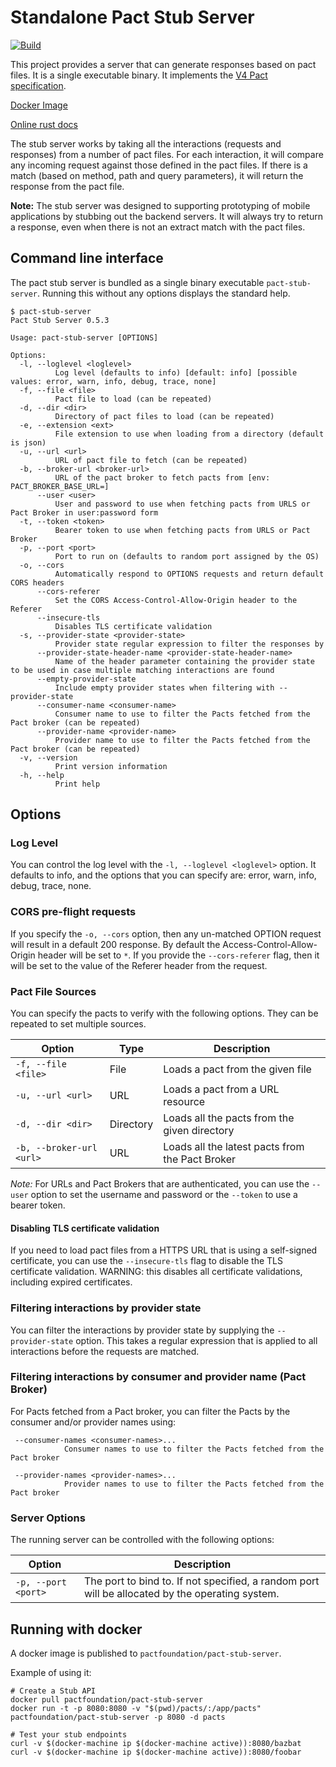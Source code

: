 # Standalone Pact Stub Server

[![Build](https://github.com/uglyog/pact-stub-server/workflows/Build/badge.svg)](https://github.com/uglyog/pact-stub-server/actions?query=workflow%3ABuild)

This project provides a server that can generate responses based on pact files. It is a single executable binary. 
It implements the [V4 Pact specification](https://github.com/pact-foundation/pact-specification/tree/version-4).

[Docker Image](https://hub.docker.com/r/pactfoundation/pact-stub-server)

[Online rust docs](https://docs.rs/crate/pact-stub-server)

The stub server works by taking all the interactions (requests and responses) from a number of pact files. 
For each interaction, it will compare any incoming request against those defined in the pact files. If there is a match 
(based on method, path and query parameters), it will return the response from the pact file.

**Note:** The stub server was designed to supporting prototyping of mobile applications by stubbing out the
backend servers. It will always try to return a response, even when there is not an extract match with the
pact files.

## Command line interface

The pact stub server is bundled as a single binary executable `pact-stub-server`. Running this without any options displays the standard help.

```console,ignore
$ pact-stub-server
Pact Stub Server 0.5.3

Usage: pact-stub-server [OPTIONS]

Options:
  -l, --loglevel <loglevel>
          Log level (defaults to info) [default: info] [possible values: error, warn, info, debug, trace, none]
  -f, --file <file>
          Pact file to load (can be repeated)
  -d, --dir <dir>
          Directory of pact files to load (can be repeated)
  -e, --extension <ext>
          File extension to use when loading from a directory (default is json)
  -u, --url <url>
          URL of pact file to fetch (can be repeated)
  -b, --broker-url <broker-url>
          URL of the pact broker to fetch pacts from [env: PACT_BROKER_BASE_URL=]
      --user <user>
          User and password to use when fetching pacts from URLS or Pact Broker in user:password form
  -t, --token <token>
          Bearer token to use when fetching pacts from URLS or Pact Broker
  -p, --port <port>
          Port to run on (defaults to random port assigned by the OS)
  -o, --cors
          Automatically respond to OPTIONS requests and return default CORS headers
      --cors-referer
          Set the CORS Access-Control-Allow-Origin header to the Referer
      --insecure-tls
          Disables TLS certificate validation
  -s, --provider-state <provider-state>
          Provider state regular expression to filter the responses by
      --provider-state-header-name <provider-state-header-name>
          Name of the header parameter containing the provider state to be used in case multiple matching interactions are found
      --empty-provider-state
          Include empty provider states when filtering with --provider-state
      --consumer-name <consumer-name>
          Consumer name to use to filter the Pacts fetched from the Pact broker (can be repeated)
      --provider-name <provider-name>
          Provider name to use to filter the Pacts fetched from the Pact broker (can be repeated)
  -v, --version
          Print version information
  -h, --help
          Print help

```

## Options

### Log Level

You can control the log level with the `-l, --loglevel <loglevel>` option. It defaults to info, and the options that you can specify are: error, warn, info, debug, trace, none.

### CORS pre-flight requests

If you specify the `-o, --cors` option, then any un-matched OPTION request will result in a default 200 response. By default the 
Access-Control-Allow-Origin header will be set to `*`. If you provide the `--cors-referer` flag, then it will be set to the
value of the Referer header from the request.

### Pact File Sources

You can specify the pacts to verify with the following options. They can be repeated to set multiple sources.

| Option | Type | Description |
|--------|------|-------------|
| `-f, --file <file>` | File | Loads a pact from the given file |
| `-u, --url <url>` | URL | Loads a pact from a URL resource |
| `-d, --dir <dir>` | Directory | Loads all the pacts from the given directory |
| `-b, --broker-url <url>` | URL | Loads all the latest pacts from the Pact Broker |

*Note:* For URLs and Pact Brokers that are authenticated, you can use the `--user` option to set the username and password or the
`--token` to use a bearer token.

#### Disabling TLS certificate validation

If you need to load pact files from a HTTPS URL that is using a self-signed certificate, you can use the `--insecure-tls`
flag to disable the TLS certificate validation. WARNING: this disables all certificate validations, including expired
certificates.

### Filtering interactions by provider state

You can filter the interactions by provider state by supplying the `--provider-state` option. This takes a regular
expression that is applied to all interactions before the requests are matched.

### Filtering interactions by consumer and provider name (Pact Broker)

For Pacts fetched from a Pact broker, you can filter the Pacts by the consumer and/or provider names using: 

```ignore
 --consumer-names <consumer-names>...
            Consumer names to use to filter the Pacts fetched from the Pact broker
            
 --provider-names <provider-names>...
            Provider names to use to filter the Pacts fetched from the Pact broker
```

### Server Options

The running server can be controlled with the following options:

| Option | Description |
|--------|-------------|
| `-p, --port <port>` | The port to bind to. If not specified, a random port will be allocated by the operating system. |

## Running with docker

A docker image is published to `pactfoundation/pact-stub-server`.

Example of using it:

```console,ignore
# Create a Stub API
docker pull pactfoundation/pact-stub-server
docker run -t -p 8080:8080 -v "$(pwd)/pacts/:/app/pacts" pactfoundation/pact-stub-server -p 8080 -d pacts

# Test your stub endpoints
curl -v $(docker-machine ip $(docker-machine active)):8080/bazbat
curl -v $(docker-machine ip $(docker-machine active)):8080/foobar
```
